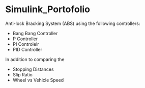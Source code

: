 # Simulink_Portofolio

Anti-lock Bracking System (ABS) using the following controllers: 

- Bang Bang Controller 
- P   Controller 
- PI  Controlelr 
- PID Controller 


In addition to comparing the 
- Stopping Distances
- Slip Ratio
- Wheel vs Vehicle Speed
